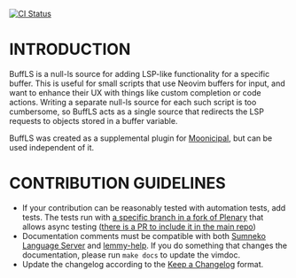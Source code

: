 [![CI Status](https://github.com/idanarye/nvim-buffls/workflows/CI/badge.svg)](https://github.com/idanarye/buffls/actions)

INTRODUCTION
============

BuffLS is a null-ls source for adding LSP-like functionality for a specific buffer. This is useful for small scripts that use Neovim buffers for input, and want to enhance their UX with things like custom completion or code actions. Writing a separate null-ls source for each such script is too cumbersome, so BuffLS acts as a single source that redirects the LSP requests to objects stored in a buffer variable.

BuffLS was created as a supplemental plugin for [Moonicipal](https://github.com/idanarye/nvim-moonicipal), but can be used independent of it.

CONTRIBUTION GUIDELINES
=======================

* If your contribution can be reasonably tested with automation tests, add tests. The tests run with [a specific branch in a fork of Plenary](https://github.com/idanarye/plenary.nvim/tree/async-testing) that allows async testing ([there is a PR to include it in the main repo](https://github.com/nvim-lua/plenary.nvim/pull/426)) 
* Documentation comments must be compatible with both [Sumneko Language Server](https://github.com/sumneko/lua-language-server/wiki/Annotations) and [lemmy-help](https://github.com/numToStr/lemmy-help/blob/master/emmylua.md). If you do something that changes the documentation, please run `make docs` to update the vimdoc.
* Update the changelog according to the [Keep a Changelog](http://keepachangelog.com/en/1.0.0/) format.
